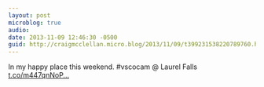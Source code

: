 ```yaml
---
layout: post
microblog: true
audio: 
date: 2013-11-09 12:46:30 -0500
guid: http://craigmcclellan.micro.blog/2013/11/09/t399231538220789760.html
---
```

In my happy place this weekend. #vscocam @ Laurel Falls [t.co/m447qnNoP...](http://t.co/m447qnNoPB)
